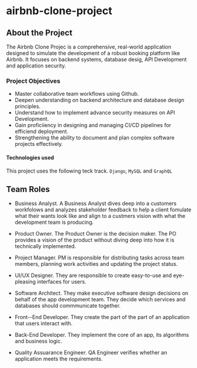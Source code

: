 # airbnb-clone-project  

## About the Project
The Airbnb Clone Projec is a comprehensive, real-world application designed to simulate the development of a robust booking platform like Airbnb. It focuses on backend systems, database desig, API Development and application security.

### Project Objectives

* Master collaborative team workflows using Github.
* Deepen understanding on backend architecture and database design principles.
* Understand how to implement advance security measures on API Development.
* Gain proficiiency in designing and managing CI/CD pipelines for efficiend deployment.
* Strengthening the ability to document and plan complex software projects effectively.

#### Technologies used

This project uses the following teck track. `Django`, `MySQL` and `GraphQL`

## Team Roles

* Business Analyst. A Business Analyst dives deep into a customers workfolows and analyzes stakeholder feedback to help a client fomulate what their wants look like and align to a custmers vision with what the development team is producing.

* Product Owner. The Product Owner is the decision maker. The PO provides a vision of the product without diving deep into how it is technically implemented.

* Project Manager. PM is responsible for distributing tasks across team members, planning work activities and updating the project status.

* UI/UX Designer. They are responsible to create easy-to-use and eye-pleasing interfaces for users.

* Software Architect. They make executive software design decisions on behalf of the app development team. They decide which services and databases should commmunicate together.

* Front--End Developer. They create the part of the part of an application that users interact with.

* Back-End Developer. They implement the core of an app, its algorithms and business logic.

* Quality Assuarance Engineer. QA Engineer verifies whether an application meets the requirements. 
 